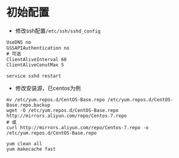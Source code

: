 # 初始配置
* 修改ssh配置`/etc/ssh/sshd_config`
```txt
UseDNS no
GSSAPIAuthentication no
# 可选
ClientAliveInterval 60
ClientAliveConutMax 5
```
```shell
service sshd restart
```
* 修改安装源，已centos为例
```shell
mv /etc/yum.repos.d/CentOS-Base.repo /etc/yum.repos.d/CentOS-Base.repo.backup
wget -O /etc/yum.repos.d/CentOS-Base.repo http://mirrors.aliyun.com/repo/Centos-7.repo
# 或
curl http://mirrors.aliyun.com/repo/Centos-7.repo -o /etc/yum.repos.d/CentOS-Base.repo

yum clean all
yum makecache fast
```
